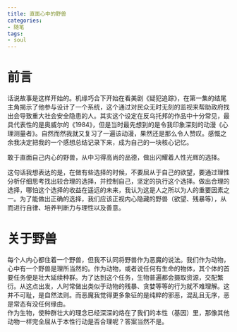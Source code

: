 ```yaml
---
title: 直面心中的野兽
categories:
- 随笔
tags:
- soul
---
```

# 前言
话说故事是这样开始的。机缘巧合下开始在看美剧《疑犯追踪》，在第一集的结尾主角揭示了他参与设计了一个系统，这个通过对民众无时无刻的监视来帮助政府找出会导致重大社会安全隐患的人。其实这个设定在反乌托邦的作品中十分常见，最具代表性的是奥威尔的《1984》，但是当时最先想到的是令我印象深刻的动漫《心理测量者》。自然而然我就又复习了一遍该动漫，果然还是那么令人赞叹。感慨之余我决定把我的一个感想总结记录下来，成为自己的一块核心记忆。
>
敢于直面自己内心的野兽，从中习得高尚的品德，做出闪耀着人性光辉的选择。
>
这句话我想表达的是，在做有些选择的时候，不要屈从于自己的欲望，要通过理性分析仔细思考找出较合理的选择，并控制自己，坚定的执行这个选择。做出合理的选择，哪怕这个选择的收益在遥远的未来，我认为这是人之所以为人的重要因素之一。为了能做出正确的选择，我们应该正视内心隐藏的野兽（欲望、残暴等），从而进行自律、培养判断力与理性以及善意。
# 关于野兽
每个人内心都住着一个野兽，但我不认同将野兽作为恶魔的说法。我们作为动物，心中有一个野兽是理所当然的。作为动物，或者说任何有生命的物体，其个体的首要任务便是壮大延续种群。为了达到这个任务，生物普遍都会摄取资源，交配繁衍。从这点出发，人时常做出类似于动物的残暴、贪婪等等的行为就不难理解。这并不可耻，是自然法则。而恶魔我觉得更多象征的是纯粹的邪恶，混乱且无序，恶是常态有没任何缘由。  
作为生物，使种群壮大的理念已经深深的烙在了我们的本性（基因）里，那像其他动物一样完全屈从于本性行动是否合理呢？答案当然不是。

